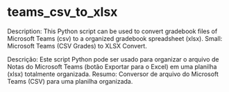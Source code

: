 # teams_csv_to_xlsx

Description: This Python script can be used to convert gradebook files of Microsoft Teams (csv) to a organized gradebook spreadsheet (xlsx).
Small: Microsoft Teams (CSV Grades) to XLSX Convert.

Descrição: Este script Python pode ser usado para organizar o arquivo de Notas do Microsoft Teams (botão Exportar para o Excel) em uma planilha (xlsx) totalmente organizada.
Resumo: Conversor de arquivo do Microsoft Teams (CSV) para uma planilha organizada.
